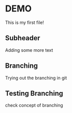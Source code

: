 # DEMO

This is my first file!

## Subheader

Adding some more text

## Branching

Trying out the branching in git

## Testing Branching

check concept of branching